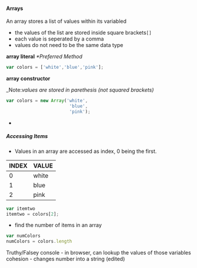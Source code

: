 #### Arrays
An array stores a list of values within its variabled
- the values of the list are stored inside square brackets`[]`
- each value is seperated by a comma
- values do not need to be the same data type

**array literal** _*Preferred Method_

``` Javascript
var colors = ['white','blue','pink'];
```

**array constructor** 

_Note:_values are stored in parethesis (not squared brackets)_

``` Javascript
var colors = new Array('white',
                        'blue',
                        'pink');
```
-
##### Accessing Items

- Values in an array are accessed as index, 0 being the first.

INDEX | VALUE
----- | -----
0 | white
1 | blue
2 | pink

```javascript
var itemtwo
itemtwo = colors[2];
```
- find the number of items in an array
```javascript
var numColors
numColors = colors.length
```

Truthy/Falsey
console - in browser, can lookup the values of those variables
cohesion - changes number into a string (edited) 
